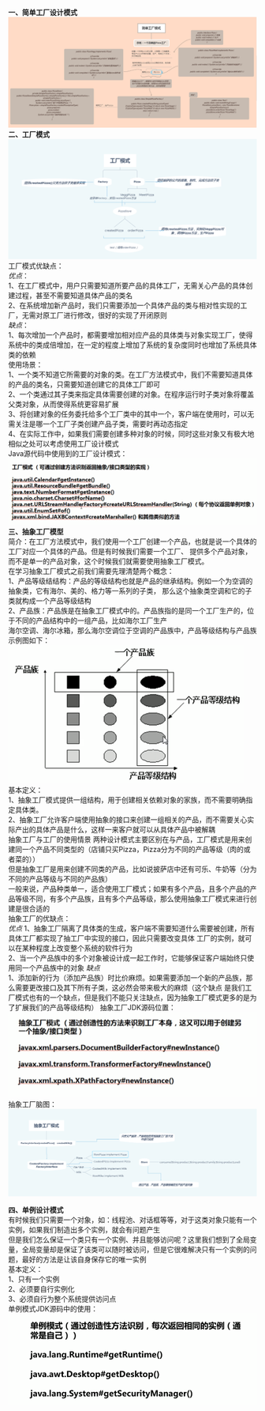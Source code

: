 **一、简单工厂设计模式**
![Image text](static/image/简单工厂.png)  
**二、工厂模式**
![Image text](static/image/工厂模式.png)  
工厂模式优缺点：  
  _优点_：   
    1、在工厂模式中，用户只需要知道所要产品的具体工厂，无需关心产品的具体创建过程，甚至不需要知道具体产品的类名  
    2、在系统增加新产品时，我们只需要添加一个具体产品的类与相对性实现的工厂，无需对原工厂进行修改，很好的实现了开闭原则  
  _缺点_：  
    1、每次增加一个产品时，都需要增加相对应产品的具体类与对象实现工厂，使得系统中的类成倍增加，在一定的程度上增加了系统的复杂度同时也增加了系统具体类的依赖    
使用场景：  
    1、一个类不知道它所需要的对象的类。在工厂方法模式中，我们不需要知道具体的产品的类名，只需要知道创建它的具体工厂即可    
    2、一个类通过其子类来指定具体需要创建的对象。在程序运行时子类对象将覆盖父类对象，从而使得系统更容易扩展  
    3、将创建对象的任务委托给多个工厂类中的其中一个，客户端在使用时，可以无需关注是哪一个工厂子类创建产品子类，需要时再动态指定  
    4、在实际工作中，如果我们需要创建多种对象的时候，同时这些对象又有极大地相似之处可以考虑使用工厂设计模式  
Java源代码中使用到的工厂设计模式：![Image text](static/image/Java源码中的工厂设计模式.png)  
**三、抽象工厂模型**  
    简介：在工厂方法模式中，我们使用一个工厂创建一个产品，也就是说一个具体的工厂对应一个具体的产品。但是有时候我们需要一个工厂、
        提供多个产品对象，而不是单一的产品对象，这个时候我们就需要使用抽象工厂模式。  
    在学习抽象工厂模式之前我们需要先理清楚两个概念：  
        1、产品等级结结构：产品的等级结构也就是产品的继承结构。例如一个为空调的抽象类，它有海尔、美的、格力等一系列的子类，
        那么这个抽象类空调和它的子类就构成一个产品等级结构  
        2、产品族：产品族是在抽象工厂模式中的。产品族指的是同一个工厂生产的，位于不同的产品结构中的一组产品，比如海尔工厂生产  
        海尔空调、海尔冰箱，那么海尔空调位于空调的产品族中，产品等级结构与产品族示例图如下：  ![Image text](static/image/产品族示例图.png)  
    基本定义：  
        1、抽象工厂模式提供一组结构，用于创建相关依赖对象的家族，而不需要明确指定具体类。    
        2、抽象工厂允许客户端使用抽象的接口来创建一组相关的产品，而不需要关心实际产出的具体产品是什么，这样一来客户就可以从具体产品中被解耦  
    抽象工厂与工厂的使用情景
        两种设计模式主要区别在与产品，工厂模式是用来创建同一个产品不同类型的（店铺只买Pizza，Pizza分为不同的产品等级（肉的或者菜的））  
    但是抽象工厂是用来创建不同类的产品，比如说披萨店中还有可乐、牛奶等（分为不同的产品等级与不同的产品族）  
    一般来说，产品种类单一，适合使用工厂模式；如果有多个产品，且多个产品的产品等级不同，有多个产品族，且有多个产品等级，那么使用抽象工厂模式来进行创建是很合适的    
    抽象工厂的优缺点：  
        _优点_
            1、抽象工厂隔离了具体类的生成，客户端不需要知道什么需要被创建，所有具体工厂都实现了抽工厂中实现的接口，因此只需要改变具体
            工厂的实例，就可以在某种程度上改变整个系统的软件行为  
            2、当一个产品族中的多个对象被设计成一起工作时，它能够保证客户端始终只使用同一个产品族中的对象
        _缺点_  
            1、添加新的行为（添加产品族）时比价麻烦。如果需要添加一个新的产品族，那么需要更改接口及其下所有子类，这必然会带来极大的麻烦（这个缺点
            是我们工厂模式也有的一个缺点，但是我们不能只关注缺点，因为抽象工厂模式更多的是为了扩展我们的产品等级结构）
抽象工厂JDK源码位置：![Image text](static/image/抽象工厂JDK源码位置.png)
抽象工厂脑图：![Image text](static/image/抽象工厂.png)  
  
**四、单例设计模式**  
    有时候我们只需要一个对象，如：线程池、对话框等等，对于这类对象只能有一个实例，如果我们制造出多个实例，就会有问题产生  
    但是我们怎么保证一个类只有一个实例、并且能够访问呢？这里我们想到了全局变量，全局变量却是保证了该类可以随时被访问，但是它很难解决只有一个实例的问题，最好的方法是让该自身保存它的唯一实例    
    基本定义：  
        1、只有一个实例  
        2、必须要自行实例化  
        3、必须自行为整个系统提供访问点  
    单例模式JDK源码中的使用：![Image text](static/image/单例模式JDK源码.png)  
    
   
    